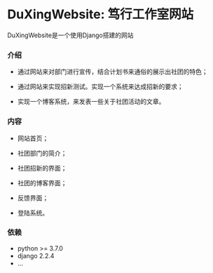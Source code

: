 # DuXingWebsite: 笃行工作室网站

DuXingWebsite是一个使用Django搭建的网站

### 介绍

*  通过网站来对部门进行宣传，结合计划书来通俗的展示出社团的特色；

*  通过网站来实现招新测试。实现一个系统来达成招新的要求；

*  实现一个博客系统，来发表一些关于社团活动的文章。

### 内容

*  网站首页；

*  社团部门的简介；

*  社团招新的界面；

*  社团的博客界面；

*  反馈界面；

*  登陆系统。

### 依赖

* python >= 3.7.0
* django 2.2.4
* ...



